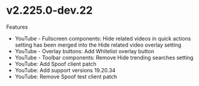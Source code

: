 # v2.225.0-dev.22
Features
- YouTube - Fullscreen components: Hide related videos in quick actions setting has been merged into the Hide related video overlay setting
- YouTube - Overlay buttons: Add Whitelist overlay button
- YouTube - Toolbar components: Remove Hide trending searches setting
- YouTube: Add Spoof client patch
- YouTube: Add support versions 19.20.34
- YouTube: Remove Spoof test client patch
